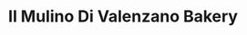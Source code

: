 ---
title: "Il Mulino Di Valenzano Bakery"
url: /franklin-park/il-mulino-di-valenzano-bakery/
shop: Bäckerei
---